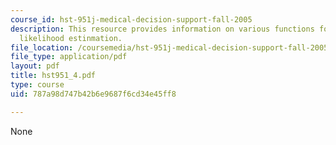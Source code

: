 ```yaml
---
course_id: hst-951j-medical-decision-support-fall-2005
description: This resource provides information on various functions for maximizing
  likelihood estinmation.
file_location: /coursemedia/hst-951j-medical-decision-support-fall-2005/787a98d747b42b6e9687f6cd34e45ff8_hst951_4.pdf
file_type: application/pdf
layout: pdf
title: hst951_4.pdf
type: course
uid: 787a98d747b42b6e9687f6cd34e45ff8

---
```

None